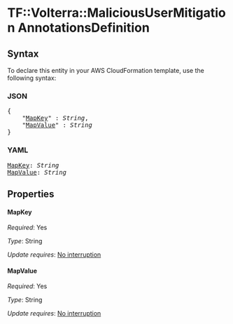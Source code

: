 # TF::Volterra::MaliciousUserMitigation AnnotationsDefinition

## Syntax

To declare this entity in your AWS CloudFormation template, use the following syntax:

### JSON

<pre>
{
    "<a href="#mapkey" title="MapKey">MapKey</a>" : <i>String</i>,
    "<a href="#mapvalue" title="MapValue">MapValue</a>" : <i>String</i>
}
</pre>

### YAML

<pre>
<a href="#mapkey" title="MapKey">MapKey</a>: <i>String</i>
<a href="#mapvalue" title="MapValue">MapValue</a>: <i>String</i>
</pre>

## Properties

#### MapKey

_Required_: Yes

_Type_: String

_Update requires_: [No interruption](https://docs.aws.amazon.com/AWSCloudFormation/latest/UserGuide/using-cfn-updating-stacks-update-behaviors.html#update-no-interrupt)

#### MapValue

_Required_: Yes

_Type_: String

_Update requires_: [No interruption](https://docs.aws.amazon.com/AWSCloudFormation/latest/UserGuide/using-cfn-updating-stacks-update-behaviors.html#update-no-interrupt)

